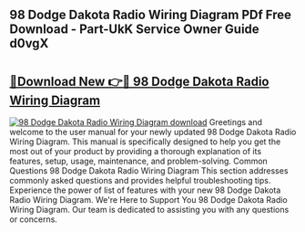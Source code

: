 ## 98 Dodge Dakota Radio Wiring Diagram PDf Free Download - Part-UkK Service Owner Guide d0vgX

# <h2><a href="http://dfmtlu0.blite.top/?on=98+Dodge+Dakota+Radio+Wiring+Diagram">🔗Download New 👉🔴 98 Dodge Dakota Radio Wiring Diagram</a></h2>

[![98 Dodge Dakota Radio Wiring Diagram download](https://i.imgur.com/lujVjoI.png)](http://dfmtlu0.blite.top/?on=98+Dodge+Dakota+Radio+Wiring+Diagram)
Greetings and welcome to the user manual for your newly updated 98 Dodge Dakota Radio Wiring Diagram. This manual is specifically designed to help you get the most out of your product by providing a thorough explanation of its features, setup, usage, maintenance, and problem-solving. Common Questions 98 Dodge Dakota Radio Wiring Diagram This section addresses commonly asked questions and provides helpful troubleshooting tips. Experience the power of list of features with your new 98 Dodge Dakota Radio Wiring Diagram. We're Here to Support You 98 Dodge Dakota Radio Wiring Diagram. Our team is dedicated to assisting you with any questions or concerns.
